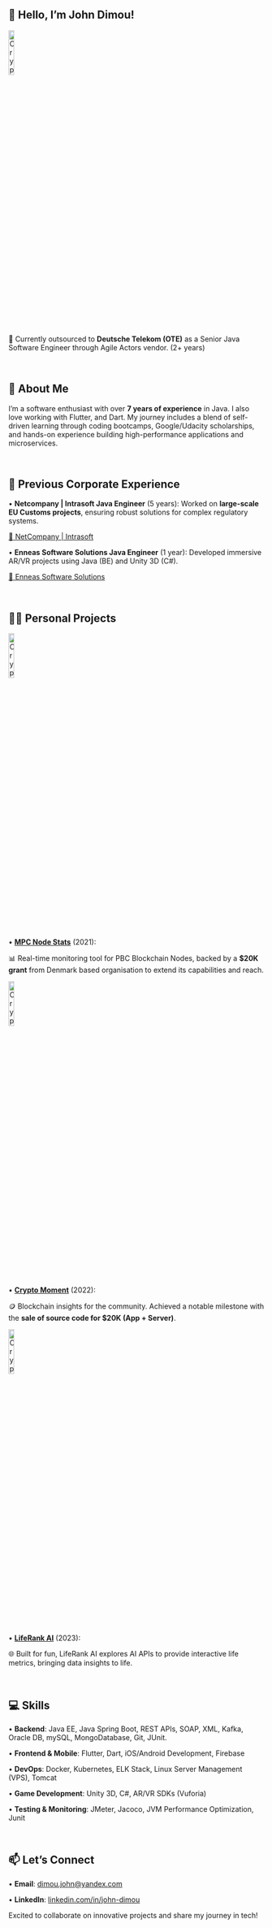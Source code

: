 

## **👋 Hello, I’m John Dimou!**

<img src="https://imgur.com/3TWw4Fw.png"  alt="Crypto Moment Screenshot 1"  width="15%">

📍 Currently outsourced to **Deutsche Telekom (OTE)** as a Senior Java Software Engineer through Agile Actors vendor. (2+ years)


<br>

## **🌟 About Me**

I’m a software enthusiast with over **7 years of experience** in Java. I also love working with Flutter, and Dart. 
My journey includes a blend of self-driven learning through coding bootcamps, Google/Udacity scholarships, and hands-on experience building high-performance applications and microservices.


  <br>

## **💼 Previous Corporate Experience**

•  **Netcompany | Intrasoft Java Engineer** (5 years): Worked on **large-scale EU Customs projects**, ensuring robust solutions for complex regulatory systems.


[ 🔗 NetCompany | Intrasoft](https://www.netcompany-intrasoft.com/)
  
•  **Enneas Software Solutions Java Engineer** (1 year): Developed immersive AR/VR projects using Java (BE) and Unity 3D (C#).


[ 🔗 Enneas Software Solutions](https://enneas.gr/)

<br>


## **🧑‍💻 Personal Projects**

  

<img src="https://imgur.com/3tOSYQq.png"  alt="Crypto Moment Screenshot 1"  width="15%">

•  [**MPC Node Stats**](https://apps.apple.com/gr/app/mpc-node-stats/id1661132518?platform=iphone) (2021):

📊 Real-time monitoring tool for PBC Blockchain Nodes, backed by a **$20K grant** from Denmark based organisation to extend its capabilities and reach.

<img src="https://imgur.com/ge9rG0q.png"  alt="Crypto Moment Screenshot 1"  width="15%">

•  [**Crypto Moment**](https://www.producthunt.com/products/crypto-moment) (2022):

🪙 Blockchain insights for the community. Achieved a notable milestone with the **sale of source code for $20K (App + Server)**.

<img src="https://imgur.com/oRsJi8A.png"  alt="Crypto Moment Screenshot 1"  width="15%">

•  [**LifeRank AI**](https://apps.apple.com/lt/app/liferank-ai/id6736438022) (2023):

🌐 Built for fun, LifeRank AI explores AI APIs to provide interactive life metrics, bringing data insights to life.

  <br>

## **💻 Skills**

  

•  **Backend**: Java EE, Java Spring Boot,  REST APIs, SOAP, XML, Kafka, Oracle DB, mySQL, MongoDatabase, Git, JUnit.

•  **Frontend & Mobile**: Flutter, Dart, iOS/Android Development, Firebase 

•  **DevOps**: Docker, Kubernetes, ELK Stack, Linux Server Management (VPS), Tomcat

•  **Game Development**: Unity 3D, C#, AR/VR SDKs (Vuforia)

•  **Testing & Monitoring**: JMeter, Jacoco, JVM Performance Optimization, Junit

  <br>

## **📫 Let’s Connect**

  

•  **Email**: dimou.john@yandex.com

•  **LinkedIn**: [linkedin.com/in/john-dimou](https://www.linkedin.com/in/john-dimou/)

  

Excited to collaborate on innovative projects and share my journey in tech!
